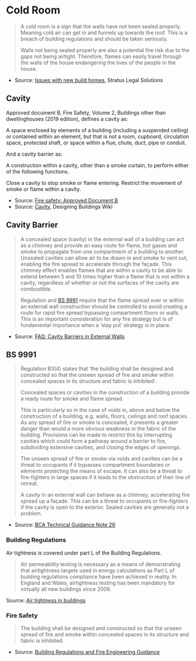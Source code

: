 # Cold Room

>A cold room is a sign that the walls have not been sealed properly. Meaning cold air can get in and funnels up towards the roof. This is a breach of building regulations and should be taken seriously.
>
>Walls not being sealed properly are also a potential fire risk due to the gaps not being airtight. Therefore, flames can easily travel through the walls of the house endangering the lives of the people in the house.

* Source: [Issues with new build homes](https://stratuslegalsolutions.co.uk/new-build/), Stratus Legal Solutions

## Cavity

Approved document B, Fire Safety, Volume 2, Buildings other than dwellinghouses (2019 edition), defines a cavity as:

A space enclosed by elements of a building (including a suspended ceiling) or contained within an element, but that is not a room, cupboard, circulation space, protected shaft, or space within a flue, chute, duct, pipe or conduit.

And a cavity barrier as:

A construction within a cavity, other than a smoke curtain, to perform either of the following functions.

Close a cavity to stop smoke or flame entering.
Restrict the movement of smoke or flame within a cavity.

* Source: [Fire safety: Approved Document B](https://www.gov.uk/government/publications/fire-safety-approved-document-b)
* Source: [Cavity](https://www.designingbuildings.co.uk/wiki/Cavity), Designing Buildings Wiki

## Cavity Barrier

> A concealed space (cavity) in the external wall of a building can act as a chimney and provide an easy route for flame, hot gases and smoke to propagate from one compartment of a building to another. Unsealed cavities can allow air to be drawn in and smoke to vent out, enabling the fire spread to accelerate through the façade. This chimney effect enables flames that are within a cavity to be able to extend between 5 and 10 times higher than a flame that is not within a cavity, regardless of whether or not the surfaces of the cavity are combustible.
>
> Regulation and [BS 9991](https://www.designingbuildings.co.uk/wiki/BS_9991:2015_Fire_safety_in_the_design,_management_and_use_of_residential_buildings._Code_of_practice) require that the flame spread over or within an external wall construction should be controlled to avoid creating a route for rapid fire spread bypassing compartment floors or walls. This is an important consideration for any fire strategy but is of fundamental importance when a ‘stay put’ strategy is in place.

* Source: [FAQ: Cavity Barriers in External Walls ](https://www.labcwarranty.co.uk/blog/faq-cavity-barriers-in-external-walls/)

## BS 9991

> Regulation B3(4) states that ‘the building shall be designed and constructed so that the unseen spread of fire and smoke within concealed spaces in its structure and fabric is inhibited’.
>
> Concealed spaces or cavities in the construction of a building provide a ready route for smoke and flame spread.
>
> This is particularly so in the case of voids in, above and below the construction of a building, e.g. walls, floors, ceilings and roof spaces. As any spread of fire or smoke is concealed, it presents a greater danger than would a  more obvious weakness in the fabric of the building. Provisions can be made to restrict this by interrupting cavities which could form a pathway around a barrier to fire, subdividing extensive cavities, and closing the edges of  openings.
>
> The unseen spread of fire or smoke via voids and cavities can be a threat to occupants if it bypasses compartment boundaries or elements protecting the means of escape. It can also be a threat to fire-fighters in large spaces if it leads to the obstruction of their line of retreat.
>
> A cavity in an external wall can behave as a chimney, accelerating fire spread up a façade. This can be a threat to occupants or fire-fighters if the cavity is open to the exterior. Sealed cavities are generally not a problem.

* Source: [BCA Technical Guidance Note 26](http://buildingcontrolalliance.org/wp-content/uploads/2017/07/BCA-GN-26-Service-Penetrations-through-External-Wall-Constructions-of-Residential-Buildings-0-Apr-2017.pdf)

### Building Regulations

Air tightness is covered under part L of the Building Regulations.

> Air permeability testing is necessary as a means of demonstrating that airtightness targets used in energy calculations as Part L of building regulations compliance have been achieved in reality. In England and Wales, airtightness testing has been mandatory for virtually all new buildings since 2006.

Source: [Air tightness in buildings](https://www.designingbuildings.co.uk/wiki/Air_tightness_in_buildings)

### Fire Safety

> The building shall be designed and constructed so that the unseen spread of fire and smoke within concealed spaces in its structure and fabric is inhibited.

* Source: [Building Regulations and Fire Engineering Guidance](https://www.cheshirefire.gov.uk/business-safety/building-regulations-and-fire-engineering-guidance)
